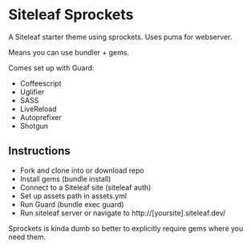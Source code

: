 # Siteleaf Sprockets

A Siteleaf starter theme using sprockets. Uses puma for webserver.

Means you can use bundler + gems.

Comes set up with Guard:
- Coffeescript
- Uglifier
- SASS
- LiveReload
- Autoprefixer
- Shotgun

## Instructions
- Fork and clone into or download repo
- Install gems (bundle install)
- Connect to a Siteleaf site (siteleaf auth)
- Set up assets path in assets.yml
- Run Guard (bundle exec guard)
- Run siteleaf server or navigate to http://[yoursite].siteleaf.dev/

Sprockets is kinda dumb so better to explicitly
require gems where you need them.